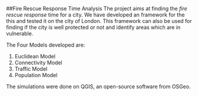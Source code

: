 ##Fire Rescue Response Time Analysis
The project aims at finding the *fire rescue response* time for a city. We have developed an framework for the this and tested it on
the city of London. This framework can also be used for finding if the city is well protected or not and identify areas which are in
vulnerable. 

The Four Models developed are:
1. Euclidean Model
2. Connectivity Model
3. Traffic Model
4. Population Model

The simulations were done on QGIS, an open-source software from OSGeo.

